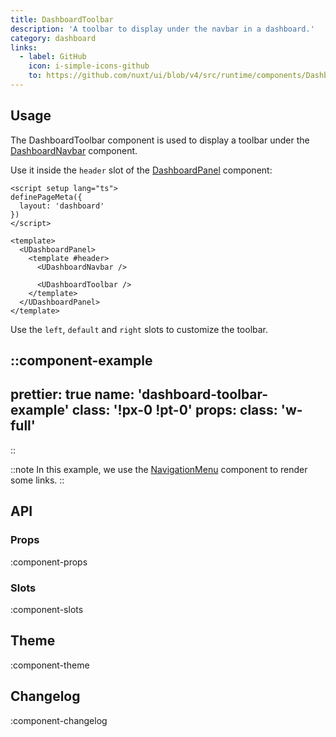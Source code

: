 ```yaml
---
title: DashboardToolbar
description: 'A toolbar to display under the navbar in a dashboard.'
category: dashboard
links:
  - label: GitHub
    icon: i-simple-icons-github
    to: https://github.com/nuxt/ui/blob/v4/src/runtime/components/DashboardToolbar.vue
---
```


## Usage

The DashboardToolbar component is used to display a toolbar under the [DashboardNavbar](/docs/components/dashboard-navbar) component.

Use it inside the `header` slot of the [DashboardPanel](/docs/components/dashboard-panel) component:

```vue [pages/index.vue]{9-13}
<script setup lang="ts">
definePageMeta({
  layout: 'dashboard'
})
</script>

<template>
  <UDashboardPanel>
    <template #header>
      <UDashboardNavbar />

      <UDashboardToolbar />
    </template>
  </UDashboardPanel>
</template>
```

Use the `left`, `default` and `right` slots to customize the toolbar.

::component-example
---
prettier: true
name: 'dashboard-toolbar-example'
class: '!px-0 !pt-0'
props:
  class: 'w-full'
---
::

::note
In this example, we use the [NavigationMenu](/docs/components/navigation-menu) component to render some links.
::

## API

### Props

:component-props

### Slots

:component-slots

## Theme

:component-theme

## Changelog

:component-changelog
